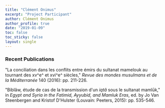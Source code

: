 ```yaml
---
title: "Clément Onimus"
excerpt: "Project Participant"
author: Clément Onimus
author_profile: true
date: "2019-01-09"
toc: false
toc_sticky: false
layout: single
---
```


### Recent Publications

"La conciliation dans les conflits entre émirs du sultanat mamelouk au tournant des xv^e^ et xvi^e^ siècles," *Revue des mondes musulmans et de la Méditerranée* 140 (2016): pp. 211-226.

"Biblâw, étude de cas de la transmission d'un *iqtâ* sous le sultanat mamlūk," in *Egypt and Syria in the Fatimid, Ayyubid, and Mamluk Eras*, ed. by Jo Van Steenbergen and Kristof D'Hulster (Louvain: Peeters, 2015): pp. 535-546.
